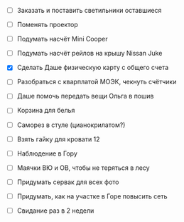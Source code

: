 - [ ] Заказать и поставить светильники оставшиеся
- [ ] Поменять проектор
- [ ] Подумать насчёт Mini Cooper
- [ ] Подумать насчёт рейлов на крышу Nissan Juke
- [x] Сделать Даше физическую карту с общего счета
- [ ] Разобраться с кварплатой МОЭК, чекнуть счётчики
- [ ] Даше помочь передать вещи Ольга в пошив
- [ ] Корзина для белья
- [ ] Саморез в стуле (цианокрилатом?)
- [ ] Взять гайку для кровати 12
- [ ] Наблюдение в Гору
- [ ] Маячки ВЮ и ОВ, чтобы не теряться в лесу
- [ ] Придумать сервак для всех фото
- [ ] Придумать, как на участке в Горе повысить сеть
- [ ] Свидание раз в 2 недели


